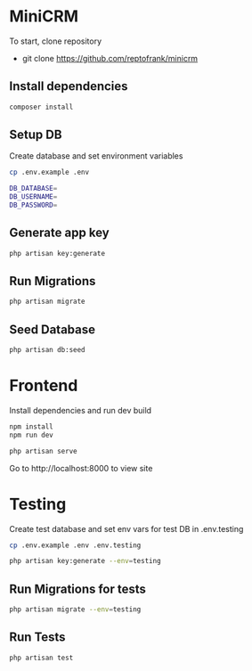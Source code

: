 # MiniCRM

To start, clone repository

* git clone https://github.com/reptofrank/minicrm

## Install dependencies

```bash
composer install
```


## Setup DB

Create database and set environment variables

```bash
cp .env.example .env

DB_DATABASE=
DB_USERNAME=
DB_PASSWORD=
```

## Generate app key

```bash
php artisan key:generate
```

## Run Migrations

```bash
php artisan migrate
```

## Seed Database

```bash
php artisan db:seed
```

# Frontend

Install dependencies and run dev build

```bash
npm install 
npm run dev
```

```bash
php artisan serve
```

Go to http://localhost:8000 to view site


# Testing

Create test database and set env vars for test DB in .env.testing

```bash
cp .env.example .env .env.testing

php artisan key:generate --env=testing
```

## Run Migrations for tests

```bash
php artisan migrate --env=testing
```


## Run Tests

```bash
php artisan test
```
